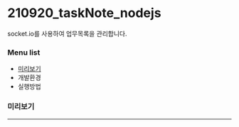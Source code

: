 # 210920_taskNote_nodejs
socket.io를 사용하여 업무목록을 관리합니다.

### Menu list
+ [미리보기](#미리보기)
+ 개발환경
+ 실행방법


### 미리보기

***
